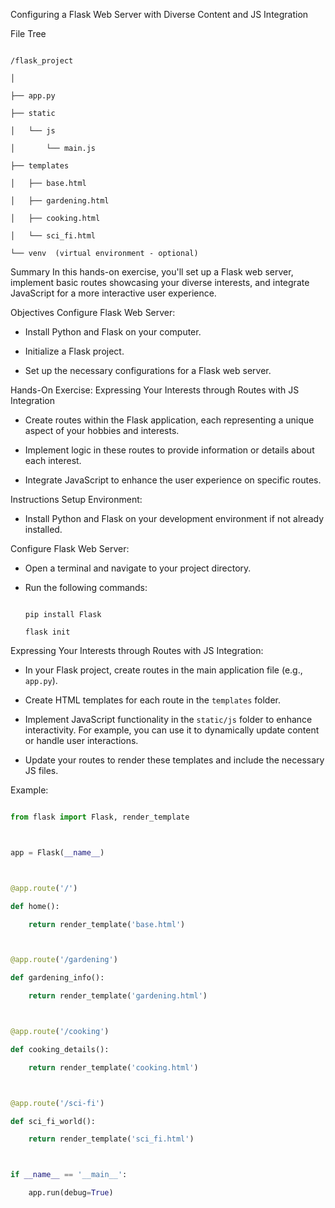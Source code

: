 Configuring a Flask Web Server with Diverse Content and JS Integration

File Tree
```

/flask_project

│

├── app.py

├── static

│   └── js

│       └── main.js

├── templates

│   ├── base.html

│   ├── gardening.html

│   ├── cooking.html

│   └── sci_fi.html

└── venv  (virtual environment - optional)

```

Summary
In this hands-on exercise, you'll set up a Flask web server, implement basic routes showcasing your diverse interests, and integrate JavaScript for a more interactive user experience.

 

Objectives
Configure Flask Web Server:
   - Install Python and Flask on your computer.

   - Initialize a Flask project.

   - Set up the necessary configurations for a Flask web server.

Hands-On Exercise: Expressing Your Interests through Routes with JS Integration
   - Create routes within the Flask application, each representing a unique aspect of your hobbies and interests.

   - Implement logic in these routes to provide information or details about each interest.

   - Integrate JavaScript to enhance the user experience on specific routes.

 

Instructions
Setup Environment:
   - Install Python and Flask on your development environment if not already installed.

Configure Flask Web Server:
   - Open a terminal and navigate to your project directory.

   - Run the following commands:

     ```

     pip install Flask

     flask init

     ```

 

Expressing Your Interests through Routes with JS Integration:
   - In your Flask project, create routes in the main application file (e.g., `app.py`).

   - Create HTML templates for each route in the `templates` folder.

   - Implement JavaScript functionality in the `static/js` folder to enhance interactivity. For example, you can use it to dynamically update content or handle user interactions.

   - Update your routes to render these templates and include the necessary JS files.

   Example:

   ```python

   from flask import Flask, render_template

 

   app = Flask(__name__)

 

   @app.route('/')

   def home():

       return render_template('base.html')

 

   @app.route('/gardening')

   def gardening_info():

       return render_template('gardening.html')

 

   @app.route('/cooking')

   def cooking_details():

       return render_template('cooking.html')

 

   @app.route('/sci-fi')

   def sci_fi_world():

       return render_template('sci_fi.html')

 

   if __name__ == '__main__':

       app.run(debug=True)

   ```

